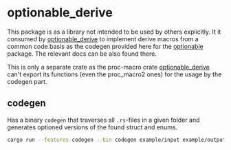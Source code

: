 # optionable_derive

This package is as a library not intended to be used by others explicitly.
It it consumed by [optionable_derive](https://crates.io/crates/optionable_derive) to implement
derive macros from a common code basis as the codegen provided here for the [optionable](https://crates.io/crates/optionable) package. 
The relevant docs can be also found there.

This is only a separate crate as the proc-macro crate [optionable_derive](https://crates.io/crates/optionable_derive)
can't export its functions (even the proc_macro2 ones) for the usage by the codegen part.

## codegen
Has a binary `codegen` that traverses all `.rs`-files in a given folder and generates optioned versions
of the found struct and enums.
```bash
cargo run --features codegen --bin codegen example/input example/output
```